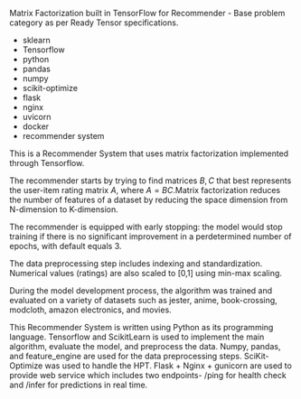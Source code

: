Matrix Factorization built in TensorFlow for Recommender - Base problem category as per Ready Tensor specifications.

- sklearn
- Tensorflow
- python
- pandas
- numpy
- scikit-optimize
- flask
- nginx
- uvicorn
- docker
- recommender system

This is a Recommender System that uses matrix factorization implemented through Tensorflow.

The recommender starts by trying to find matrices $B,C$ that best represents the user-item rating matrix $A$, where $A = BC$.Matrix factorization reduces the number of features of a dataset by reducing the space dimension from N-dimension to K-dimension.

The recommender is equipped with early stopping: the model would stop training if there is no significant improvement in a perdetermined number of epochs, with default equals 3.

The data preprocessing step includes indexing and standardization. Numerical values (ratings) are also scaled to [0,1] using min-max scaling.

During the model development process, the algorithm was trained and evaluated on a variety of datasets such as jester, anime, book-crossing, modcloth, amazon electronics, and movies.

This Recommender System is written using Python as its programming language. Tensorflow and ScikitLearn is used to implement the main algorithm, evaluate the model, and preprocess the data. Numpy, pandas, and feature_engine are used for the data preprocessing steps. SciKit-Optimize was used to handle the HPT. Flask + Nginx + gunicorn are used to provide web service which includes two endpoints- /ping for health check and /infer for predictions in real time.
